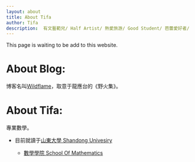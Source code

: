 ```yaml
---
layout: about
title: About Tifa
author: Tifa
description:  有文藝範兒/ Half Artist/ 熱愛旅游/ Good Student/ 芭蕾愛好者/
---
```

This page is waiting to be add to this website.

# About Blog:

博客名叫[Wildflame][]，取意于龍應台的《野火集》。

# About Tifa:

專業數學。

- 目前就讀于[山東大學 Shandong Univesiry][SDU]

	- [數學學院 School Of Mathematics][SDU_SOM]

[Wildflame]: http://www.wildflame.org/ "Cyber Blog"
[SDU]: http://www.sdu.edu.cn/
[SDU_SOM]: http://www.maths.sdu.edu.cn/